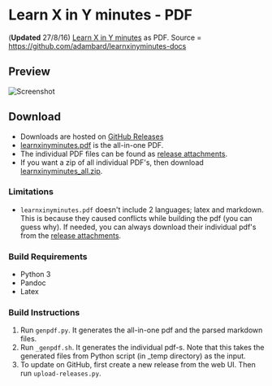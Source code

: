 # Learn X in Y minutes - PDF

(**Updated** 27/8/16) [Learn X in Y minutes](http://learnxinyminutes.com) as
PDF. Source = https://github.com/adambard/learnxinyminutes-docs

## Preview
![Screenshot](https://cloud.githubusercontent.com/assets/4047597/18028175/063ccd6a-6c95-11e6-9ebf-fba11c516afc.png)

## Download

* Downloads are hosted on
[GitHub Releases](https://github.com/aviaryan/learnxinyminutes-pdf/releases/tag/v2016.08.27)
* [learnxinyminutes.pdf](https://github.com/aviaryan/learnxinyminutes-pdf/releases/download/v2016.08.27/learnxinyminutes.pdf) is the all-in-one PDF.
* The individual PDF files can be found as
[release attachments](https://github.com/aviaryan/learnxinyminutes-pdf/releases/tag/v2016.08.27).
* If you want a zip of all individual PDF's, then download
[learnxinyminutes_all.zip](https://github.com/aviaryan/learnxinyminutes-pdf/releases/download/v2016.08.27/learnxinyminutes_all.zip).

### Limitations

* `learnxinyminutes.pdf` doesn't include 2 languages; latex and markdown. This
is because they caused conflicts while building the pdf (you can guess why). If
needed, you can always download their individual pdf's from the
[release attachments](https://github.com/aviaryan/learnxinyminutes-pdf/releases/tag/v2016.08.27).

### Build Requirements

* Python 3
* Pandoc
* Latex

### Build Instructions

1. Run `genpdf.py`. It generates the all-in-one pdf and the parsed markdown
files.
2. Run `_genpdf.sh`. It generates the individual pdf-s. Note that this takes
the generated files from Python script (in _temp directory) as the input.
3. To update on GitHub, first create a new release from the web UI. Then run
`upload-releases.py`.
